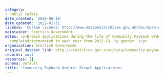 ```yaml
---
category:
- Public Safety
date_created: '2019-06-19'
date_updated: '2022-01-31'
license: 'Custom licence: http://www.nationalarchives.gov.uk/doc/open-government-licence/version/3/'
maintainer: Scottish Government
notes: <p>Breach applications during the life of Community Payback Orders which were
  completed/terminated in each year from 2012-13, by gender. </p>
organization: Scottish Government
original_dataset_link: http://statistics.gov.scot/data/community-payback-orders-breach-applications
records: null
resources: []
schema: default
title: 'Community Payback Orders: Breach Applications'
---
```

